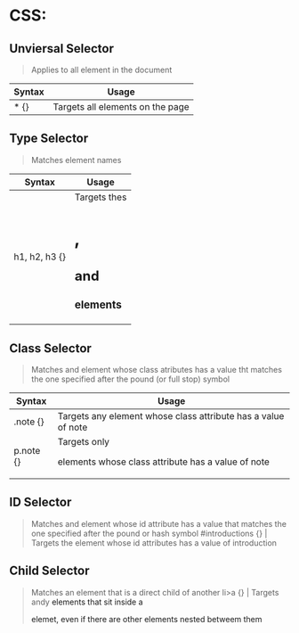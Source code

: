# CSS:

## Unviersal Selector	
> Applies to all element in the document	

 | Syntax           | Usage                              | 
 | ---------------- | ---------------------------------- |
 | * {}             | Targets all elements on the page   |

## Type Selector
> Matches element names											


 | Syntax           | Usage                              | 
 | ---------------- | ---------------------------------- |
| h1, h2, h3 {} | Targets thes <h1>, <h2> and <h3> elements |

## Class Selector			
> Matches and element whose class atributes has a value tht matches the one specified after the pound (or full stop) symbol 
 
 | Syntax           | Usage                              | 
 | ---------------- | ---------------------------------- |
 | .note {} |  Targets any element whose class attribute has a value of note |
 | p.note {} | Targets only <p> elements whose class attribute has a value of note |

## ID Selector
> Matches and element whose id attribute has a value that matches the one specified after the pound or hash symbol
#introductions {} | Targets the element whose id attributes has a value of introduction

## Child Selector
> Matches an element that is a direct child of another
li>a {}		| Targets andy <a> elements that sit inside a <p> elemet, even if there are other elements nested betweem them


